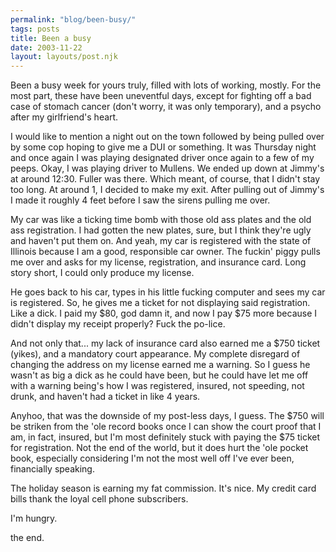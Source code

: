 ```yaml
---
permalink: "blog/been-busy/"
tags: posts
title: Been a busy
date: 2003-11-22
layout: layouts/post.njk
---
```


Been a busy week for yours truly, filled with lots of working, mostly. For the most part, these have been uneventful days, except for fighting off a bad case of stomach cancer (don't worry, it was only temporary), and a psycho after my girlfriend's heart. 

I would like to mention a night out on the town followed by being pulled over by some cop hoping to give me a DUI or something. It was Thursday night and once again I was playing designated driver once again to a few of my peeps. Okay, I was playing driver to Mullens. We ended up down at Jimmy's at around 12:30. Fuller was there. Which meant, of course, that I didn't stay too long. At around 1, I decided to make my exit. After pulling out of Jimmy's I made it roughly 4 feet before I saw the sirens pulling me over.

My car was like a ticking time bomb with those old ass plates and the old ass registration. I had gotten the new plates, sure, but I think they're ugly and haven't put them on. And yeah, my car is registered with the state of Illinois because I am a good, responsible car owner. The fuckin' piggy pulls me over and asks for my license, registration, and insurance card. Long story short, I could only produce my license. 

He goes back to his car, types in his little fucking computer and sees my car is registered. So, he gives me a ticket for not displaying said registration. Like a dick. I paid my $80, god damn it, and now I pay $75 more because I didn't display my receipt properly? Fuck the po-lice.

And not only that... my lack of insurance card also earned me a $750 ticket (yikes), and a mandatory court appearance. My complete disregard of changing the address on my license earned me a warning. So I guess he wasn't as big a dick as he could have been, but he could have let me off with a warning being's how I was registered, insured, not speeding, not drunk, and haven't had a ticket in like 4 years. 

Anyhoo, that was the downside of my post-less days, I guess. The $750 will be striken from the 'ole record books once I can show the court proof that I am, in fact, insured, but I'm most definitely stuck with paying the $75 ticket for registration. Not the end of the world, but it does hurt the 'ole pocket book, especially considering I'm not the most well off I've ever been, financially speaking. 

The holiday season is earning my fat commission. It's nice. My credit card bills thank the loyal cell phone subscribers.

I'm hungry.

the end.